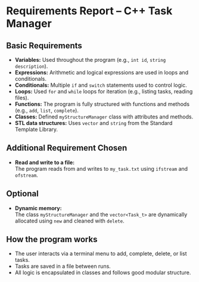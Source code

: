 # Requirements Report – C++ Task Manager

## Basic Requirements

- **Variables:** Used throughout the program (e.g., `int id`, `string description`).
- **Expressions:** Arithmetic and logical expressions are used in loops and conditionals.
- **Conditionals:** Multiple `if` and `switch` statements used to control logic.
- **Loops:** Used `for` and `while` loops for iteration (e.g., listing tasks, reading files).
- **Functions:** The program is fully structured with functions and methods (e.g., `add`, `list`, `complete`).
- **Classes:** Defined `myStructureManager` class with attributes and methods.
- **STL data structures:** Uses `vector` and `string` from the Standard Template Library.

## Additional Requirement Chosen

- **Read and write to a file:**  
  The program reads from and writes to `my_task.txt` using `ifstream` and `ofstream`.

## Optional

- **Dynamic memory:**  
  The class `myStructureManager` and the `vector<Task_t>` are dynamically allocated using `new` and cleaned with `delete`.

## How the program works

- The user interacts via a terminal menu to add, complete, delete, or list tasks.
- Tasks are saved in a file between runs.
- All logic is encapsulated in classes and follows good modular structure.
